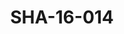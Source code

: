 ---
pid: SHA-16-014
title: SHA-16-014
language: ar
collection: شرحبيل احمد
original_label: 
rights: شرحبيل احمد
location_of_original: شرحبيل احمد
photographer_or_studio: 
scanned_from: photograph 10.1 by 15.1
_date: 2004-2005
location: مصر، القاهرة
description: شرحبيل احمد بالعود
additional_notes: 
permission_display: 'yes'
on_server: 'no'
on_website: 'no'
permalink: "/archive/ar/sha-16-014.html"
layout: photo-page
---